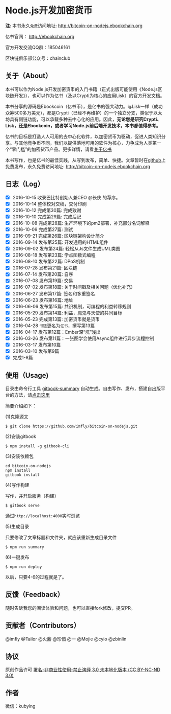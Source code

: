 Node.js开发加密货币
===================

**注**: 本书永久`免费`访问地址: http://bitcoin-on-nodejs.ebookchain.org

亿书官网： http://ebookchain.org

官方开发交流QQ群：185046161

区块链俱乐部公众号：chainclub

关于（About）
-------------

本书可以作为Node.js开发加密货币的入门书籍（正式出版可能使用《Node.js区块链开发》），也可以作为亿书（及以Crypti为核心的应用Lisk）的官方开发文档。

本书分享的源码是Ebookcoin（亿书币），是亿书的强大动力。与Lisk一样（成功众筹500多万美元），都是Crypti（已经不再维护）的一个独立分支，类似于以太坊具有侧链功能，可以承载多种去中心化的应用。因此，**无论您是研究Crypti、Lisk，还是Ebookcoin，或者学习Node.js前后端开发技术，本书都值得参考。**

亿书的目标是打造人人可用的去中心化软件，以加密货币为驱动，促进人类知识分享。与其他竞争币不同，我们以提供落地可用的软件为核心，力争成为人类第一个“零门槛”的加密货币产品。更多详情，请看[关于亿书](./5-附录/6-关于亿书.md)

本书写作，也是亿书的最佳实践，从写到发布，简单、快捷。文章暂时在[github](https://github.com/imfly/bitcoin-on-nodejs)上免费发布，永久免费访问地址: http://bitcoin-on-nodejs.ebookchain.org

日志（Log）
-----------

-	[x] 2016-10-15 收录巴比特创始人兼CEO @长侠 的荐序。
-	[x] 2016-10-14 整体校对交稿，交付印刷
-	[x] 2016-10-12 完成第30篇: 完成致谢
-	[x] 2016-10-10 完成第29篇: 完成后记
-	[x] 2016-10-08 完成第28篇: 生产环境下的pm2部署，补充部分名词解释
-	[x] 2016-10-06 完成第27篇: 测试
-	[x] 2016-09-21 完成第26篇: 区块链架构设计简介
-	[x] 2016-09-14 发布第25篇: 开发通用的HTML组件
-	[x] 2016-09-02 发布第24篇: 轻松从Js文件生成UML类图
-	[x] 2016-08-18 发布第23篇: 学点函数式编程
-	[x] 2016-08-10 发布第22篇: DPoS机制
-	[x] 2016-07-28 发布第21篇: 区块链
-	[x] 2016-07-14 发布第20篇: 自序
-	[x] 2016-07-08 发布第19篇: 交易
-	[x] 2016-07-02 发布第18篇: 关于时间戳及相关问题（优化补充）
-	[x] 2016-06-27 发布第17篇: 签名和多重签名
-	[x] 2016-06-23 发布第16篇: 地址
-	[x] 2016-06-06 发布第15篇: 共识机制，可编程的利益转移规则
-	[x] 2016-05-29 发布第14篇: 利益，魔鬼与天使的共同目标
-	[x] 2016-05-23 完成第13篇: 加密货币就是货币
-	[x] 2016-04-28 `书链`更名为`亿书`，撰写第13篇
-	[x] 2016-04-17 发布第12篇：Ember深“坑”浅出
-	[x] 2016-03-26 发布第11篇：一张图学会使用Async组件进行异步流程控制
-	[x] 2016-03-17 发布第10篇
-	[x] 2016-03-10 发布第9篇
-	[x] 完成1-8篇

使用（Usage)
------------

目录由命令行工具 [gitbook-summary](https://github.com/imfly/gitbook-summary) 自动生成。自由写作、发布，搭建自出版平台的方法，请[点击这里](https://github.com/imfly/how-to-create-self-publishing-platform)

简要介绍如下：

(1)克隆源文

```
$ git clone https://github.com/imfly/bitcoin-on-nodejs.git
```

(2)安装gitbook

```
$ npm install -g gitbook-cli
```

(3)安装依赖包

```
cd bitcoin-on-nodejs
npm install
gitbook install
```

(4)写作构建

写作，并开启服务（构建）

```
$ gitbook serve
```

通过`http://localhost:4000`实时浏览

(5)生成目录

只要修改了文章标题和文件夹，就应该重新生成目录文件

```
$ npm run summary
```

(6)一键发布

```
$ npm run deploy
```

以后，只要4-6的过程就是了。

反馈（Feedback）
----------------

随时告诉我您的阅读体验和问题，也可以直接fork修改，提交PR。

贡献者（Contributors）
----------------------

@imfly @Tailor @火鼎 @珍惜 @一 @Mojie @cyio @zbinlin

协议
----

原创作品许可 [署名-非商业性使用-禁止演绎 3.0 未本地化版本 (CC BY-NC-ND 3.0)](http://creativecommons.org/licenses/by-nc-nd/3.0/deed.zh)

作者
----

微信：kubying
